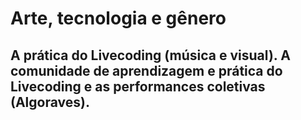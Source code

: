 # Arte, tecnologia e gênero
## A prática do Livecoding (música e visual). A comunidade de aprendizagem e prática do Livecoding e as performances coletivas (Algoraves). 
